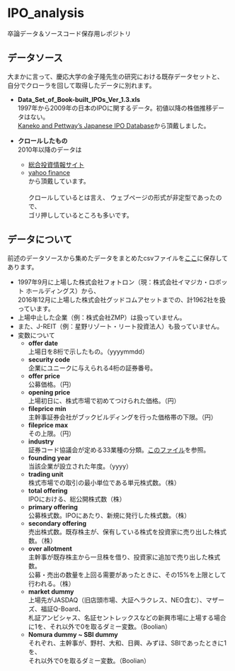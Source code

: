 # IPO_analysis
卒論データ＆ソースコード保存用レポジトリ

## データソース
大まかに言って、慶応大学の金子隆先生の研究における既存データセットと、  
自分でクローラを回して取得したデータに別れます。
* **Data_Set_of_Book-built_IPOs_Ver_1.3.xls**  
1997年から2009年の日本のIPOに関するデータ。初値以降の株価推移データはない。  
[Kaneko and Pettway’s Japanese IPO Database](http://www.fbc.keio.ac.jp/~kaneko/KP-JIPO/top.htm)から頂戴しました。  

* **クロールしたもの**  
2010年以降のデータは
  - [総合投資情報サイト](http://www.traders.co.jp)
  - [yahoo finance](http://stocks.finance.yahoo.co.jp)  
から頂戴しています。</br></br>
クロールしているとは言え、 ウェブページの形式が非定型であったので、  
ゴリ押ししているところも多いです。

## データについて
前述のデータソースから集めたデータをまとめたcsvファイルを[ここ](https://github.com/M-okb/IPO_analysis/blob/master/data/IPO_1997_2016.csv)に保存してあります。  
* 1997年9月に上場した株式会社フォトロン（現：株式会社イマジカ・ロボット ホールディングス）から、   
2016年12月に上場した株式会社グッドコムアセットまでの、計1962社を扱っています。
* 上場中止した企業（例：株式会社ZMP）は扱っていません。  
* また、J-REIT（例：星野リゾート・リート投資法人）も扱っていません。  
* 変数について
  - **offer date**   
  上場日を8桁で示したもの。（yyyymmdd）
  - **security code**  
  企業にユニークに与えられる4桁の証券番号。
  - **offer price**  
  公募価格。（円）
  - **opening price**  
  上場初日に、株式市場で初めてつけられた価格。（円）  
  - **fileprice min**  
  主幹事証券会社がブックビルディングを行った価格帯の下限。（円）
  - **fileprice max**  
  その上限。（円）
  - **industry**  
  証券コード協議会が定める33業種の分類。[このファイル](https://github.com/M-okb/IPO_analysis/blob/master/data/industry_correspondence.csv)を参照。
  - **founding year**  
  当該企業が設立された年度。（yyyy）
  - **trading unit**  
  株式市場での取引の最小単位である単元株式数。（株）
  - **total offering**  
  IPOにおける、総公開株式数（株）
  - **primary offering**  
  公募株式数。IPOにあたり、新規に発行した株式数。（株）
  - **secondary offering**  
  売出株式数。既存株主が、保有している株式を投資家に売り出した株式数。（株）
  - **over allotment**  
  主幹事が既存株主から一旦株を借り、投資家に追加で売り出した株式数。  
  公募・売出の数量を上回る需要があったときに、その15%を上限として行われる。（株）
  - **market dummy**  
  上場先がJASDAQ（旧店頭市場、大証ヘラクレス、NEO含む）、マザーズ、福証Q-Board、  
  札証アンビシャス、名証セントレックスなどの新興市場に上場する場合に1を、それ以外で0を取るダミー変数。（Boolian）
  - **Nomura dummy ~ SBI dummy**  
  それぞれ、主幹事が、野村、大和、日興、みずほ、SBIであったときに1を、  
  それ以外で0を取るダミー変数。（Boolian）
